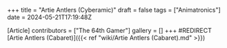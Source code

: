 +++
title = "Artie Antlers (Cyberamic)"
draft = false
tags = ["Animatronics"]
date = 2024-05-21T17:19:48Z

[Article]
contributors = ["The 64th Gamer"]
gallery = []
+++
#REDIRECT [Artie Antlers (Cabaret)]({{< ref "wiki/Artie Antlers (Cabaret).md" >}})